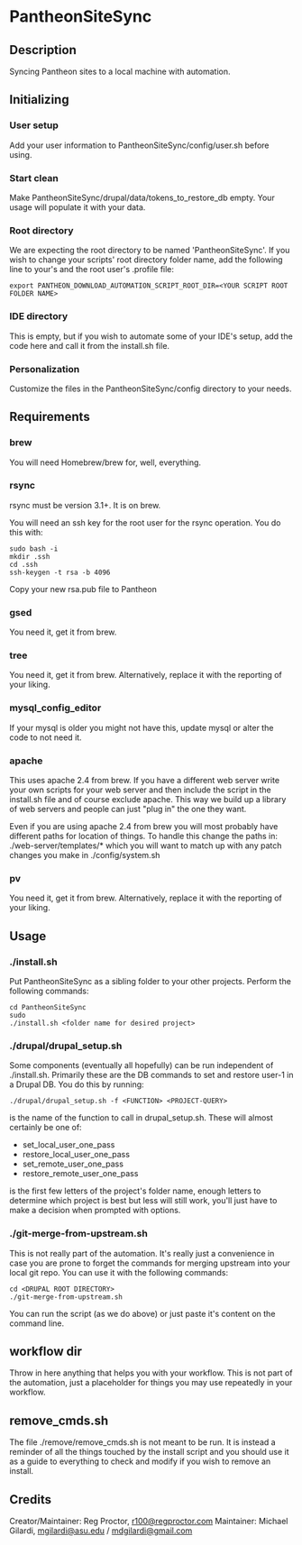 # PantheonSiteSync
## Description
Syncing Pantheon sites to a local machine with automation.

## Initializing
### User setup
Add your user information to PantheonSiteSync/config/user.sh before using.

### Start clean
Make PantheonSiteSync/drupal/data/tokens_to_restore_db empty. Your usage will populate it with your data.

### Root directory
We are expecting the root directory to be named 'PantheonSiteSync'. If you wish to change your scripts' root directory folder name, add the following line to your's and the root user's .profile file:
```
export PANTHEON_DOWNLOAD_AUTOMATION_SCRIPT_ROOT_DIR=<YOUR SCRIPT ROOT FOLDER NAME>
```

### IDE directory
This is empty, but if you wish to automate some of your IDE's setup, add the code here and call it from the install.sh file.

### Personalization
Customize the files in the PantheonSiteSync/config directory to your needs.

## Requirements
### brew
You will need Homebrew/brew for, well, everything.

### rsync
rsync must be version 3.1+. It is on brew.

You will need an ssh key for the root user for the rsync operation. You do this with:
```
sudo bash -i
mkdir .ssh
cd .ssh
ssh-keygen -t rsa -b 4096
```
Copy your new rsa.pub file to Pantheon

### gsed
You need it, get it from brew.

### tree
You need it, get it from brew. Alternatively, replace it with the reporting of your liking.

### mysql_config_editor
If your mysql is older you might not have this, update mysql or alter the code to not need it.

### apache
This uses apache 2.4 from brew. If you have a different web server write your own scripts for your web server and then include the script in the install.sh file and of course exclude apache. This way we build up a library of web servers and people can just "plug in" the one they want.

Even if you are using apache 2.4 from brew you will most probably have different paths for location of things. To handle this change the paths in: ./web-server/templates/* which you will want to match up with any patch changes you make in ./config/system.sh

### pv
You need it, get it from brew. Alternatively, replace it with the reporting of your liking.

## Usage
### ./install.sh
Put PantheonSiteSync as a sibling folder to your other projects. Perform the following commands:
```
cd PantheonSiteSync
sudo
./install.sh <folder name for desired project>
```

### ./drupal/drupal_setup.sh
Some components (eventually all hopefully) can be run independent of ./install.sh. Primarily these are the DB commands to set and restore user-1 in a Drupal DB. You do this by running:
```
./drupal/drupal_setup.sh -f <FUNCTION> <PROJECT-QUERY>
```
<FUNCTION> is the name of the function to call in drupal_setup.sh. These will almost certainly be one of:
* set_local_user_one_pass
* restore_local_user_one_pass
* set_remote_user_one_pass
* restore_remote_user_one_pass

<PROJECT-QUERY> is the first few letters of the project's folder name, enough letters to determine which project is best but less will still work, you'll just have to make a decision when prompted with options.

### ./git-merge-from-upstream.sh
This is not really part of the automation. It's really just a convenience in case you are prone to forget the commands for merging upstream into your local git repo. You can use it with the following commands:
```
cd <DRUPAL ROOT DIRECTORY>
./git-merge-from-upstream.sh
```
You can run the script (as we do above) or just paste it's content on the command line.

## workflow dir
Throw in here anything that helps you with your workflow. This is not part of the automation, just a placeholder for things you may use repeatedly in your workflow.

## remove_cmds.sh
The file ./remove/remove_cmds.sh is not meant to be run. It is instead a reminder of all the things touched by the install script and you should use it as a guide to everything to check and modify if you wish to remove an install.

## Credits
Creator/Maintainer: Reg Proctor, r100@regproctor.com
Maintainer: Michael Gilardi, mgilardi@asu.edu / mdgilardi@gmail.com
